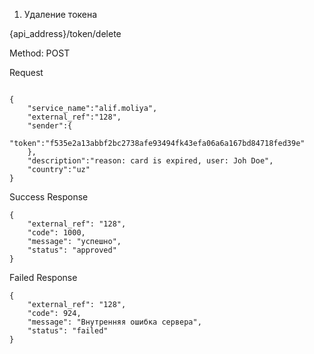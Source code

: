 
1. Удаление токена

{api_address}/token/delete

Method: POST

Request

```

{
    "service_name":"alif.moliya",
    "external_ref":"128",
    "sender":{
        "token":"f535e2a13abbf2bc2738afe93494fk43efa06a6a167bd84718fed39e"
    },
    "description":"reason: card is expired, user: Joh Doe", 
    "country":"uz"
}

```

Success Response

```
{
    "external_ref": "128",
    "code": 1000,
    "message": "успешно",
    "status": "approved"
}

```

Failed Response

```
{
    "external_ref": "128",
    "code": 924,
    "message": "Внутренняя ошибка сервера",
    "status": "failed"
}

```


